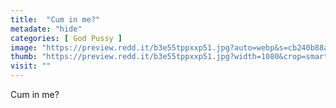 ```yaml
---
title:  "Cum in me?"
metadate: "hide"
categories: [ God Pussy ]
image: "https://preview.redd.it/b3e55tppxxp51.jpg?auto=webp&s=cb240b88ac545e70d3ca729aa97821c14e11591c"
thumb: "https://preview.redd.it/b3e55tppxxp51.jpg?width=1080&crop=smart&auto=webp&s=c87072cbab4d02681030eb3eba0a3363245efdd2"
visit: ""
---
```

Cum in me?
